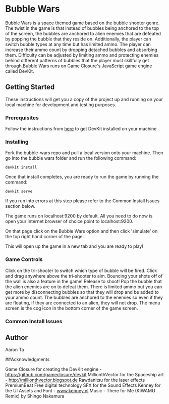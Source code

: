# Bubble Wars
Bubble Wars is a space themed game based on the bubble shooter genre. The twist in the game is that instead of bubbles being anchored to the top of the screen, the bubbles are anchored to alien enemies that are defeated by popping the bubble that they reside on. Additionally, the player can switch bubble types at any time but has limited ammo. The player can increase their ammo count by dropping detached bubbles and absorbing them. Difficulty can be adjusted by limiting ammo and protecting enemies behind different patterns of bubbles that the player must skillfully get through.Bubble Wars runs on Game Closure's JavaScript game engine called DevKit.

## Getting Started

These instructions will get you a copy of the project up and running on your local machine for development and testing purposes.

### Prerequisites

Follow the instructions from [here](https://github.com/gameclosure/devkit/wiki/Install-Instructions---Windows) to get DevKit installed on your machine

### Installing

Fork the bubble-wars repo and pull a local version onto your machine. Then go into the bubble wars folder and run the following command:

```
devkit install
```

Once that install completes, you are ready to run the game by running the command:

```
devkit serve
```

If you run into errors at this step please refer to the Common Install Issues section below.

The game runs on localhost:9200 by default. All you need to do now is open your internet browser of choice point to localhost:9200.

On that page click on the Bubble Wars option and then click 'simulate' on the top right hand corner of the page.

This will open up the game in a new tab and you are ready to play!

### Game Controls

 Click on the tri-shooter to switch which type of bubble will be fired.
 Click and drag anywhere above the tri-shooter to aim. Bouncing your shots off of the wall is also a feature in the game!
 Release to shoot!
 Pop the bubble that the alien enemies are on to defeat them.
 There is limited ammo but you can get more by disconnecting bubbles so that they will drop and be added to your ammo count.
 The bubbles are anchored to the enemies so even if they are floating, if they are connected to an alien, they will not drop.
 The menu screen is the cog icon in the bottom corner of the game screen.

### Common Install Issues



## Author

 Aaron Ta

##Acknowledgments
 
 Game Closure for creating the DevKit engine - https://github.com/gameclosure/devkit
 MillionthVector for the Spaceship art - http://millionthvector.blogspot.de
 Rawdanitsu for the laser effects
 PremiumBeat Free digital technology SFX for the Sound Effects
 Kenney for the UI Assets and Font - www.kenney.nl
 Music - There for Me (KIWAMU Remix) by Shingo Nakamura
 
 